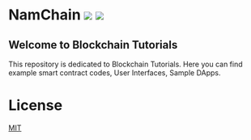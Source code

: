 # NamChain ![](https://img.shields.io/badge/Project-Nam-ff69b4.svg) ![](https://img.shields.io/badge/madeby-Ramaguru-blue.svg)

## Welcome to Blockchain Tutorials

This repository is dedicated to Blockchain Tutorials. Here you can find example smart contract codes, User Interfaces, Sample DApps.

# License

[MIT](https://github.com/ramagururadhakrishnan/NamChain/blob/master/MIT)

